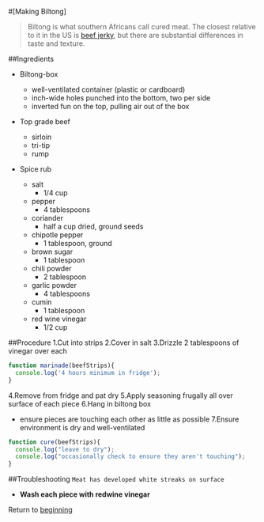#[Making Biltong]



>Biltong is what southern Africans call cured meat. The closest relative to it in the US is [beef jerky](https://en.wikipedia.org/wiki/Jerky), but there are substantial differences in taste and texture.




##Ingredients
- Biltong-box
  * well-ventilated container (plastic or cardboard)
  * inch-wide holes punched into the bottom, two per side
  * inverted fun on the top, pulling air out of the box

- Top grade beef
  * sirloin
  * tri-tip
  * rump

- Spice rub
  - salt
    * 1/4 cup
  - pepper
    * 4 tablespoons
  - coriander
    * half a cup dried, ground seeds
  - chipotle pepper
    * 1 tablespoon, ground
  - brown sugar
    * 1 tablespoon
  - chili powder
    * 2 tablespoon
  - garlic powder
    * 4 tablespoons
  - cumin
    * 1 tablespoon
  - red wine vinegar
    * 1/2 cup

##Procedure
1.Cut into strips
2.Cover in salt
3.Drizzle 2 tablespoons of vinegar over each
 
```javascript
function marinade(beefStrips){
  console.log('4 hours minimum in fridge');
}
```


4.Remove from fridge and pat dry
5.Apply seasoning frugally all over surface of each piece
6.Hang in biltong box
  - ensure pieces are touching each other as little as possible
7.Ensure environment is dry and well-ventilated

 
```javascript
function cure(beefStrips){
  console.log("leave to dry");
  console.log("occasionally check to ensure they aren't touching");
}
```






##Troubleshooting
```Meat has developed white streaks on surface```
- **Wash each piece with redwine vinegar**





Return to [beginning](#Making-biltong)







